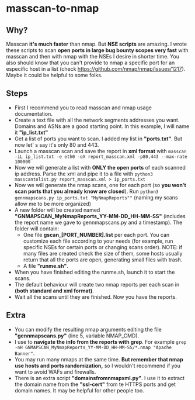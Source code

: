 # masscan-to-nmap

## Why?
Masscan **it's much faster** than nmap. But **NSE scripts** are amazing. I wrote these scripts to scan **open ports in large bug bounty scopes very fast** with masscan and then with nmap with the NSEs I desire in shorter time. You also should know that you can't provide to nmap a specific port for an especific host in a list (check https://github.com/nmap/nmap/issues/1217). Maybe it could be helpful to some folks.

## Steps
* First I recommend you to read masscan and nmap usage documentation.
* Create a text file with all the network segments addresses you want. Domains and ASNs are a good starting point. In this example, I will name it **"ip_list.txt"**
* Get a list of ports you want to scan. I added my list in **"ports.txt"**. But now let' s say it's only 80 and 443.
* Launch a masscan scan and save the report in **xml format** with  ```masscan -iL ip_list.txt -e eth0 -oX report_masscan.xml -p80,443 --max-rate 100000```
* Now we will generate a list with **ONLY the open ports** of each scanned ip address.  Parse the xml and pipe it to a file with ```python3 masscantolist.py report_masscan.xml > ip_ports.txt  ```
* Now we will generate the nmap scans, one for each port (so **you won't scan ports that you already know are closed**). Run ```python3 gennmapscans.py ip_ports.txt "MyNmapReports""``` (naming my scans allow me to be more organized)
* A new folder will be created named **"GNMAPSCAN_MyNmapReports_YY-MM-DD_HH-MM-SS"** (includes the report name we gave to gennmapscans.py and a timestamp). The folder will contain:
  *  One file **gscan_[PORT_NUMBER].list** per each port. You can customize each file according to your needs (for example, run specific NSEs for certain ports or changing scans order). NOTE: if many files are created check the size of them, some hosts usually return that all the ports are open, generating small files with trash.
  *  A file **"runme.sh"**.
* When you have finished editing the runme.sh, launch it to start the scans.
* The default behaviour will create two nmap reports per each scan in **(both standard and xml format)**.
* Wait all the scans until they are finished. Now you have the reports.

## Extra
* You can modify the resulting nmap arguments editing the file **"gennmapscans.py"** (line 5, variable NMAP_CMD).
* I use to **navigate the info from the reports with grep**. For example ```grep -nH GNMAPSCAN_MyNmapReports_YY-MM-DD_HH-MM-SS/*.nmap "Apache Banner"```.
* You may run many nmaps at the same time. **But remember that nmap use hosts and ports randomization,** so I wouldn't recommend if you want to avoid WAFs and firewalls.
* There is an extra script **"domainsfromnmapxml.py"**. I use it to extract the domain name from the **"ssl-cert"** from te HTTPS ports and get domain names. It may be helpful for other people too.
